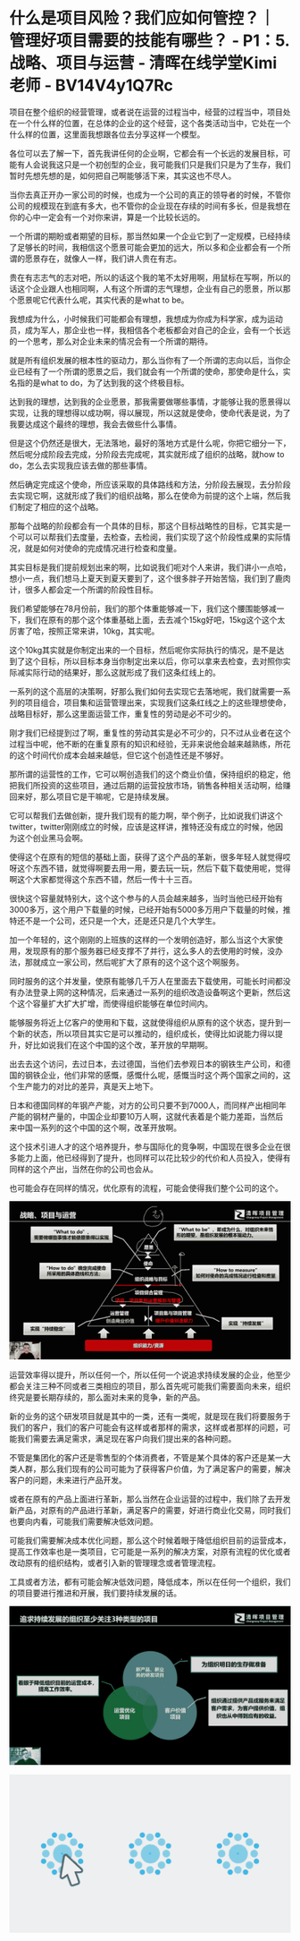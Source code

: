 # 什么是项目风险？我们应如何管控？｜ 管理好项目需要的技能有哪些？ - P1：5.战略、项目与运营 - 清晖在线学堂Kimi老师 - BV14V4y1Q7Rc

项目在整个组织的经营管理，或者说在运营的过程当中，经营的过程当中，项目处在一个什么样的位置，在总体的企业的这个经营，这个各类活动当中，它处在一个什么样的位置，这里面我想跟各位去分享这样一个模型。

各位可以去了解一下，首先我讲任何的企业啊，它都会有一个长远的发展目标，可能有人会说我这只是一个初创型的企业，我可能我们只是我们只是为了生存，我们暂时先想先想的是，如何把自己啊能够活下来，其实这也不尽人。

当你去真正开办一家公司的时候，也成为一个公司的真正的领导者的时候，不管你公司的规模现在到底有多大，也不管你的企业现在存续的时间有多长，但是我想在你的心中一定会有一个对你来讲，算是一个比较长远的。

一个所谓的期盼或者期望的目标，那当然如果一个企业它到了一定规模，已经持续了足够长的时间，我相信这个愿景可能会更加的远大，所以多和企业都会有一个所谓的愿景存在，就像人一样，我们讲人贵在有志。

贵在有志志气的志对吧，所以的话这个我的笔不太好用啊，用鼠标在写啊，所以的话这个企业跟人也相同啊，人有这个所谓的志气理想，企业有自己的愿景，所以那个愿景呢它代表什么呢，其实代表的是what to be。

我想成为什么，小时候我们可能都会有理想，我想成为你成为科学家，成为运动员，成为军人，那企业也一样，我相信各个老板都会对自己的企业，会有一个长远的一个思考，那么对企业未来的情况会有一个所谓的期待。

就是所有组织发展的根本性的驱动力，那么当你有了一个所谓的志向以后，当你企业已经有了一个所谓的愿景之后，我们就会有一个所谓的使命，那使命是什么，实名指的是what to do，为了达到我的这个终极目标。

达到我的理想，达到我的企业愿景，那我需要做哪些事情，才能够让我的愿景得以实现，让我的理想得以成功啊，得以展现，所以这就是使命，使命代表是说，为了我要达成这个最终的理想，我会去做些什么事情。

但是这个仍然还是很大，无法落地，最好的落地方式是什么呢，你把它细分一下，然后呢分成阶段去完成，分阶段去完成呢，其实就形成了组织的战略，就how to do，怎么去实现我应该去做的那些事情。

然后确定完成这个使命，所应该采取的具体路线和方法，分阶段去展现，去分阶段去实现它啊，这就形成了我们的组织战略，那么在使命为前提的这个上端，然后我们制定了相应的这个战略。

那每个战略的阶段都会有一个具体的目标，那这个目标战略性的目标，它其实是一个可以可以帮我们去度量，去检查，去检阅，我们实现了这个阶段性成果的实际情况，就是如何对使命的完成情况进行检查和度量。

其实目标是我们提前规划出来的啊，比如说我们呃对个人来讲，我们讲小一点哈，想小一点，我们想马上夏天到夏天要到了，这个很多胖子开始苦恼，我们到了鹿肉计，很多人都会定一个所谓的阶段性目标。

我们希望能够在78月份前，我们的那个体重能够减一下，我们这个腰围能够减一下，我们在原有的那个这个体重基础上面，去去减个15kg好吧，15kg这个这个太厉害了哈，按照正常来讲，10kg，其实呢。

这个10kg其实就是你制定出来的一个目标，然后呢你实际执行的情况，是不是达到了这个目标，所以目标本身当你制定出来以后，你可以拿来去检查，去对照你实际减实际行动的结果好，那么这就形成了我们这条红线上的。

一系列的这个高层的决策啊，好那么我们如何去实现它去落地呢，我们就需要一系列的项目组合，项目集和运营管理出来，实现我们这条红线之上的这些理想使命，战略目标好，那么这里面运营工作，重复性的劳动是必不可少的。

刚才我们已经提到过了啊，重复性的劳动其实是必不可少的，只不过从业者在这个过程当中呢，他不断的在重复原有的知识和经验，无非来说他会越来越熟练，所花的这个时间代价成本会越来越低，但它这个创造性还是不够好。

那所谓的运营性的工作，它可以啊创造我们的这个商业价值，保持组织的稳定，他把我们所投资的这些项目，通过后期的运营投放市场，销售各种相关活动啊，给赚回来好，那么项目它是干嘛呢，它是持续发展。

它可以帮我们去做创新，提升我们现有的能力啊，举个例子，比如说我们讲这个twitter，twitter刚刚成立的时候，应该是这样讲，推特还没有成立的时候，他因为这个创业黑马会啊。

使得这个在原有的短信的基础上面，获得了这个产品的革新，很多年轻人就觉得哎呀这个东西不错，就觉得啊要去用一用，要去玩一玩，然后下载下载使用呢，觉得啊这个大家都觉得这个东西不错，然后一传十十三百。

很快这个容量就特别大，这个这个参与的人员会越来越多，当时当他已经开始有3000多万，这个用户下载量的时候，已经开始有5000多万用户下载量的时候，推特还不是一个公司，还只是一个大，还是还只是几个大学生。

加一个年轻的，这个刚刚的上班族的这样的一个发明创造好，那么当这个大家使用，发现原有的那个服务器已经支撑不了并行，这么多人的去使用的时候，没办法，那就成立一家公司，然后呢扩大了原有的这个这个这个啊服务。

同时服务的这个并发量，使原有能够几千万人在里面去下载使用，可能长时间都没有办法登录上网的这种情况，后来通过一系列的组织改造设备啊这个更新，然后这个这个容量扩大扩大扩增，而使得组织能够在单位时间内。

能够服务将近上亿客户的使用和下载，这就使得组织从原有的这个状态，提升到一个新的状态，所以项目其实它是可以推动的，组织成长，使得比如说能力得以提升，好比如说我们在这个中国的这个改，革开放的早期啊。

出去去这个访问，去过日本，去过德国，当他们去参观日本的钢铁生产公司，和德国的钢铁企业，他们非常的感慨，感慨什么呢，感慨当时这个两个国家之间的，这个生产能力的对比的差异，真是天上地下。

日本和德国同样的年钢产产能，对方的公司只要不到7000人，而同样产出相同年产能的钢材产量的，中国企业却要10万人啊，这就代表着是个能力差距，当然后来中国一系列的这个中国的这个啊，改革开放啊。

这个技术引进人才的这个培养提升，参与国际化的竞争啊，中国现在很多企业在很多能力上面，他已经得到了提升，也同样可以花比较少的代价和人员投入，使得有同样的这个产出，当然在你的公司也会从。

也可能会存在同样的情况，优化原有的流程，可能会使得我们整个公司的这个。

![](img/ba65547e370be33bb2e09eff22236244_1.png)

运营效率得以提升，所以任何一个，所以任何一个说追求持续发展的企业，他至少都会关注三种不同或者三类相应的项目，那么首先呢可能我们需要面向未来，组织终究是要长期存续的，那么面对未来的竞争，新的产品。

新的业务的这个研发项目就是其中的一类，还有一类呢，就是现在我们将要服务于我们的客户，我们的客户可能会有这样或者那样的需求，这样或者那样的问题，可能我们需要去满足需求，满足现在客户向我们提出来的各种问题。

不管是集团化的客户还是零售型的个体消费者，不管是某个具体的客户还是某一大类人群，那么我们现有的公司可能为了获得客户价值，为了满足客户的需要，解决客户的问题，未来进行产品开发。

或者在原有的产品上面进行革新，那么当然在企业运营的过程中，我们除了去开发新产品，对原有的产品进行革新，满足客户的需要，好进行商业化交易，同时我们也要向内看，可能我们需要解决低效问题。

可能我们需要解决成本优化问题，那么这个时候着眼于降低组织目前的运营成本，提高工作效率也是一类项目，它可能是一系列的解决方案，对原有流程的优化或者改动原有的组织结构，或者引入新的管理理念或者管理流程。

工具或者方法，都有可能会解决低效问题，降低成本，所以在任何一个组织，我们的项目要进行推进和开展，我们要持续发展的话。



![](img/ba65547e370be33bb2e09eff22236244_3.png)

![](img/ba65547e370be33bb2e09eff22236244_4.png)